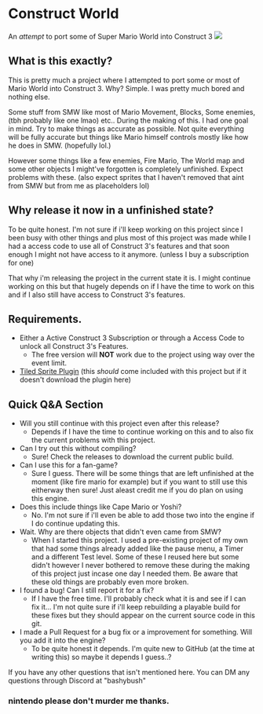 # Construct World
An _attempt_ to port some of Super Mario World into Construct 3
![](/github/images/constructworldgameplay.gif)
## What is this exactly?
This is pretty much a project where I attempted to port some or most of Mario World into Construct 3.
Why? Simple. I was pretty much bored and nothing else.

Some stuff from SMW like most of Mario Movement, Blocks, Some enemies, (tbh probably like one lmao) etc..
During the making of this. I had one goal in mind. Try to make things as accurate as possible. Not quite everything will be fully accurate but things like Mario himself controls mostly like how he does in SMW. (hopefully lol.)

However some things like a few enemies, Fire Mario, The World map and some other objects I might've forgotten is completely unfinished. Expect problems with these. (also expect sprites that I haven't removed that aint from SMW but from me as placeholders lol)

## Why release it now in a unfinished state?
To be quite honest. I'm not sure if i'll keep working on this project since I been busy with other things and plus most of this project was made while I had a access code to use all of Construct 3's features and that soon enough I might not have access to it anymore. (unless I buy a subscription for one)

That why i'm releasing the project in the current state it is. I might continue working on this but that hugely depends on if I have the time to work on this and if I also still have access to Construct 3's features.

## Requirements.
- Either a Active Construct 3 Subscription or through a Access Code to unlock all Construct 3's Features.
   - The free version will **NOT** work due to the project using way over the event limit.
- [Tiled Sprite Plugin](https://www.construct.net/en/make-games/addons/1185/tiled-sprite) (this _should_ come included with this project but if it doesn't download the plugin here)

## Quick Q&A Section
- Will you still continue with this project even after this release?
   - Depends if I have the time to continue working on this and to also fix the current problems with this project.
- Can I try out this without compiling?
   - Sure! Check the releases to download the current public build.
- Can I use this for a fan-game?
   - Sure I guess. There will be some things that are left unfinished at the moment (like fire mario for example) but if you want to still use this eitherway then sure! Just aleast credit me if you do plan on using this engine.
- Does this include things like Cape Mario or Yoshi?
   - No. I'm not sure if i'll even be able to add those two into the engine if I do continue updating this. 
- Wait. Why are there objects that didn't even came from SMW?
   - When I started this project. I used a pre-existing project of my own that had some things already added like the pause menu, a Timer and a different Test level. Some of these I reused here but some didn't however I never bothered to remove these during the making of this project just incase one day I needed them. Be aware that these old things are probably even more broken.
- I found a bug! Can I still report it for a fix?
   - If I have the free time. I'll probably check what it is and see if I can fix it... I'm not quite sure if i'll keep rebuilding a playable build for these fixes but they should appear on the current source code in this git.
- I made a Pull Request for a bug fix or a improvement for something. Will you add it into the engine?
   - To be quite honest it depends. I'm quite new to GitHub (at the time at writing this) so maybe it depends I guess..?

If you have any other questions that isn't mentioned here. 
You can DM any questions through Discord at "bashybush"

### nintendo please don't murder me thanks.